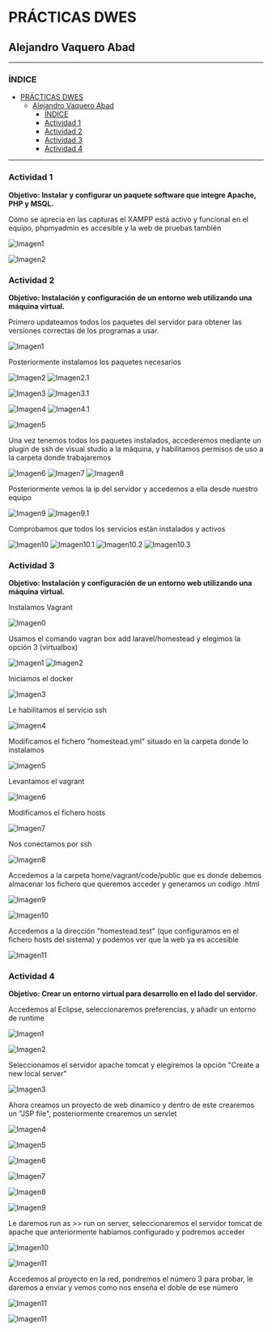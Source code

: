 # PRÁCTICAS DWES
## Alejandro Vaquero Abad

---

### ÍNDICE
- [PRÁCTICAS DWES](#prácticas-dwes)
  - [Alejandro Vaquero Abad](#alejandro-vaquero-abad)
    - [ÍNDICE](#índice)
    - [Actividad 1](#actividad-1)
    - [Actividad 2](#actividad-2)
    - [Actividad 3](#actividad-3)
    - [Actividad 4](#actividad-4)

---

### Actividad 1
**Objetivo: Instalar y configurar un paquete software que integre Apache, PHP y MSQL.**

Como se aprecia en las capturas el XAMPP está activo y funcional en el equipo, phpmyadmin es accesible y la web de pruebas también

![Imagen1](Practica1Img/1.png)

![Imagen2](Practica1Img/2.png)

### Actividad 2
**Objetivo: Instalación y configuración de un entorno web utilizando una máquina virtual.**

Primero updateamos todos los paquetes del servidor para obtener las versiones correctas de los programas a usar.

![Imagen1](Practica2Img/1.png)

Posteriormente instalamos los paquetes necesarios

![Imagen2](Practica2Img/2.png)
![Imagen2.1](Practica2Img/2.1.png)

![Imagen3](Practica2Img/3.png)
![Imagen3.1](Practica2Img/3.1.png)

![Imagen4](Practica2Img/4.png)
![Imagen4.1](Practica2Img/4.1.png)

![Imagen5](Practica2Img/5.png)

Una vez tenemos todos los paquetes instalados, accederemos mediante un plugin de ssh de visual studio a la máquina, y habilitamos permisos de uso a la carpeta donde trabajaremos

![Imagen6](Practica2Img/6.png)
![Imagen7](Practica2Img/7.png)
![Imagen8](Practica2Img/8.png)

Posteriormente vemos la ip del servidor y accedemos a ella desde nuestro equipo

![Imagen9](Practica2Img/9.png)
![Imagen9.1](Practica2Img/9.1.png)

Comprobamos que todos los servicios están instalados y activos

![Imagen10](Practica2Img/10.png)
![Imagen10.1](Practica2Img/10.1.png)
![Imagen10.2](Practica2Img/10.2.png)
![Imagen10.3](Practica2Img/10.3.png)

### Actividad 3
**Objetivo: Instalación y configuración de un entorno web utilizando una máquina virtual.**

Instalamos Vagrant

![Imagen0](Practica3Img/0.png)

Usamos el comando vagran box add laravel/homestead y elegimos la opción 3 (virtualbox)

![Imagen1](Practica3Img/1.png)
![Imagen2](Practica3Img/2.png)

Iniciamos el docker

![Imagen3](Practica3Img/3.png)

Le habilitamos el servicio ssh

![Imagen4](Practica3Img/4.png)

Modificamos el fichero "homestead.yml" situado en la carpeta donde lo instalamos

![Imagen5](Practica3Img/5.png)

Levantamos el vagrant

![Imagen6](Practica3Img/6.png)

Modificamos el fichero hosts

![Imagen7](Practica3Img/7.png)

Nos conectamos por ssh

![Imagen8](Practica3Img/8.png)

Accedemos a la carpeta home/vagrant/code/public que es donde debemos almacenar los fichero que queremos acceder y generamos un codigo .html

![Imagen9](Practica3Img/9.png)

![Imagen10](Practica3Img/10.png)

Accedemos a la dirección "homestead.test" (que configuramos en el fichero hosts del sistema) y podemos ver que la web ya es accesible

![Imagen11](Practica3Img/11.png)

### Actividad 4
**Objetivo: Crear un entorno virtual para desarrollo en el lado del servidor.**

Accedemos al Eclipse, seleccionaremos preferencias, y añadir un entorno de runtime

![Imagen1](Practica4Img/1.png)

![Imagen2](Practica4Img/2.png)

Seleccionamos el servidor apache tomcat y elegiremos la opción "Create a new local server"

![Imagen3](Practica4Img/3.png)

Ahora creamos un proyecto de web dinamico y dentro de este crearemos un "JSP file", posteriormente crearemos un servlet

![Imagen4](Practica4Img/4.png)

![Imagen5](Practica4Img/5.png)

![Imagen6](Practica4Img/6.png)

![Imagen7](Practica4Img/7.png)

![Imagen8](Practica4Img/8.png)

![Imagen9](Practica4Img/9.png)

Le daremos run as >> run on server, seleccionaremos el servidor tomcat de apache que anteriormente habíamos configurado y podremos acceder

![Imagen10](Practica4Img/10.png)

![Imagen11](Practica4Img/11.png)

Accedemos al proyecto en la red, pondremos el número 3 para probar, le daremos a enviar y vemos como nos enseña el doble de ese número

![Imagen11](Practica4Img/12.png)

![Imagen11](Practica4Img/13.png)
